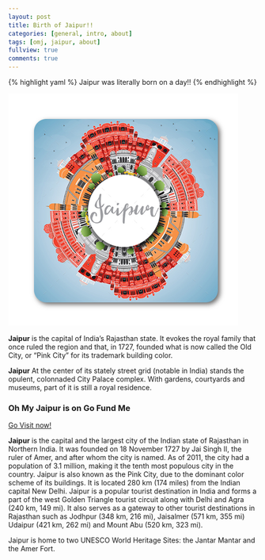 ```yaml
---
layout: post
title: Birth of Jaipur!!
categories: [general, intro, about]
tags: [omj, jaipur, about]
fullview: true
comments: true
---
```


{% highlight yaml %}
Jaipur was literally born on a day!!
{% endhighlight %}

![OhMyJaipur_logo](assets/media/JApp.png)

**Jaipur** is the capital of India’s Rajasthan state. It evokes the royal family that once ruled the region and that, in 1727, founded what is now called the Old City, or “Pink City” for its trademark building color.

**Jaipur** At the center of its stately street grid (notable in India) stands the opulent, colonnaded City Palace complex. With gardens, courtyards and museums, part of it is still a royal residence.

### Oh My Jaipur is on Go Fund Me

<a class="btn btn-default" href="https://ohmyjaipur.com/">Go Visit now!</a>

**Jaipur** is the capital and the largest city of the Indian state of Rajasthan in Northern India. It was founded on 18 November 1727 by Jai Singh II, the ruler of Amer, and after whom the city is named. As of 2011, the city had a population of 3.1 million, making it the tenth most populous city in the country. Jaipur is also known as the Pink City, due to the dominant color scheme of its buildings. It is located 280 km (174 miles) from the Indian capital New Delhi. Jaipur is a popular tourist destination in India and forms a part of the west Golden Triangle tourist circuit along with Delhi and Agra (240 km, 149 mi). It also serves as a gateway to other tourist destinations in Rajasthan such as Jodhpur (348 km, 216 mi), Jaisalmer (571 km, 355 mi) Udaipur (421 km, 262 mi) and Mount Abu (520 km, 323 mi).

Jaipur is home to two UNESCO World Heritage Sites: the Jantar Mantar and the Amer Fort.
